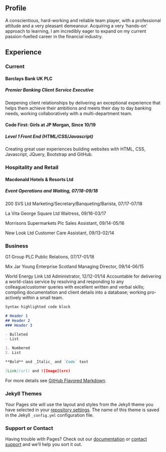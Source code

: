 ## Profile

A conscientious, hard-working and reliable team player, with a professional attitude and a very pleasant demeanour.
Acquiring a very ‘hands-on’ approach to learning, I am incredibly eager to expand on my current passion-fuelled career in the financial industry.

## Experience
### Current
#### Barclays Bank UK PLC
##### Premier Banking Client Service Executive
Deepening client relationships by delivering an exceptional experience that helps them achieve their ambitions and meets their day to day banking needs, working collaboratively with a multi-department team.


#### Code First: Girls at JP Morgan, Since 10/19
##### Level 1 Front End (HTML/CSS/Javascript)  
Creating great user experiences building websites with HTML, CSS, Javascript, JQuery, Bootstrap and GitHub.
    
### Hospitality and Retail
#### Macdonald Hotels & Resorts Ltd
##### Event Operations and Waiting, 07/18-09/18

200 SVS Ltd
Marketing/Secretary/Banqueting/Barista, 07/17-07/18

La Vita George Square Ltd
Waitress, 09/16-03/17
    
Morrisons Supermarkets Plc
Sales Assistant, 09/14-05/16
    
New Look Ltd
Customer Care Assistant, 09/13-02/14
   
### Business
G1 Group PLC
Public Relations, 07/17-01/18
  
Mix Jar Young Enterprise Scotland
Managing Director, 09/14-06/15
    
World Energy Link Ltd
Administrator, 12/12-01/14
Accountable for delivering a world-class service by resolving and responding to any colleague/customer queries with excellent written and verbal skills; compiling documentation and client details into a database; working pro-actively within a small team.



```markdown
Syntax highlighted code block

# Header 1
## Header 2
### Header 3

- Bulleted
- List

1. Numbered
2. List

**Bold** and _Italic_ and `Code` text

[Link](url) and ![Image](src)
```

For more details see [GitHub Flavored Markdown](https://guides.github.com/features/mastering-markdown/).

### Jekyll Themes

Your Pages site will use the layout and styles from the Jekyll theme you have selected in your [repository settings](https://github.com/joycordiner/joycordiner/settings). The name of this theme is saved in the Jekyll `_config.yml` configuration file.

### Support or Contact

Having trouble with Pages? Check out our [documentation](https://help.github.com/categories/github-pages-basics/) or [contact support](https://github.com/contact) and we’ll help you sort it out.
